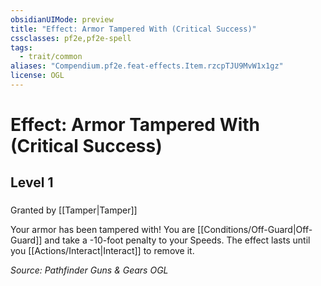 ```yaml
---
obsidianUIMode: preview
title: "Effect: Armor Tampered With (Critical Success)"
cssclasses: pf2e,pf2e-spell
tags:
  - trait/common
aliases: "Compendium.pf2e.feat-effects.Item.rzcpTJU9MvW1x1gz"
license: OGL
---
```

# Effect: Armor Tampered With (Critical Success)
## Level 1
### 






Granted by [[Tamper|Tamper]]

Your armor has been tampered with! You are [[Conditions/Off-Guard|Off-Guard]] and take a -10-foot penalty to your Speeds. The effect lasts until you [[Actions/Interact|Interact]] to remove it.

*Source: Pathfinder Guns & Gears*
*OGL*